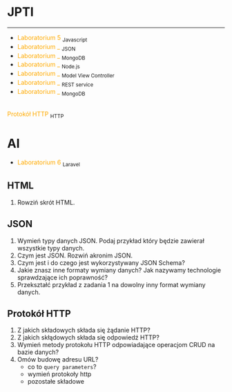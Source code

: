 # JPTI
___
- <a href="/javascript.html" style="color: #FFAA00; text-decoration: none;">Laboratorium 5</a> <sub>Javascript</sub>
- <a href="/json.html" style="color: #FFAA00;text-decoration: none;">Laboratorium _</a> <sub>JSON</sub>
- <a href="/mongoDB.html" style="color: #FFAA00;text-decoration: none;">Laboratorium _</a> <sub>MongoDB</sub>
- <a href="/node.html" style="color: #FFAA00;text-decoration: none;">Laboratorium _</a> <sub>Node.js</sub>
- <a href="/nodeMVC.html" style="color: #FFAA00;text-decoration: none;">Laboratorium _</a> <sub>Model View Controller</sub>
- <a href="/nodeREST.html" style="color: #FFAA00;text-decoration: none;">Laboratorium _</a> <sub>REST service</sub>
- <a href="/MongoDB.html" style="color: #FFAA00;text-decoration: none;">Laboratorium _</a> <sub>MongoDB</sub>
<br>
<a href="/http.html" style="color: #FFAA00;text-decoration: none;">Protokół HTTP</a> <sub>HTTP</sub>



# AI
- <a href="/laravel/laravel.html" style="color: #FFAA00;text-decoration: none;">Laboratorium 6</a> <sub>Laravel</sub>



## HTML

1. Rowziń skrót HTML.

## JSON

1. Wymień typy danych JSON. Podaj przykład który będzie zawierał wszystkie typy danych.
2. Czym jest JSON. Rozwiń akronim JSON.
5. Czym jest i do czego jest wykorzystywany JSON Schema?
4. Jakie znasz inne formaty wymiany danych? Jak nazywamy technologie sprawdzające ich poprawność?
5. Przekształć przykład z zadania 1 na dowolny inny format wymiany danych.

## Protokół HTTP

1. Z jakich składowych składa się żądanie HTTP?
2. Z jakich skłądowych składa się odpowiedź HTTP?
3. Wymień metody protokołu HTTP odpowiadające operacjom CRUD na bazie danych?
4. Omów budowę adresu URL?
    - co to `query parameters`?
    - wymień protokoły http
    - pozostałe składowe





